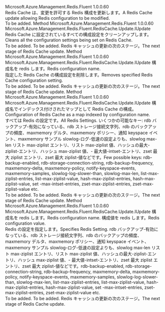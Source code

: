 <Type Name="IWithRedisConfiguration" FullName="Microsoft.Azure.Management.Redis.Fluent.RedisCache.Update.IWithRedisConfiguration">
  <TypeSignature Language="C#" Value="public interface IWithRedisConfiguration" />
  <TypeSignature Language="ILAsm" Value=".class public interface auto ansi abstract IWithRedisConfiguration" />
  <TypeSignature Language="DocId" Value="T:Microsoft.Azure.Management.Redis.Fluent.RedisCache.Update.IWithRedisConfiguration" />
  <TypeSignature Language="VB.NET" Value="Public Interface IWithRedisConfiguration" />
  <TypeSignature Language="F#" Value="type IWithRedisConfiguration = interface" />
  <AssemblyInfo>
    <AssemblyName>Microsoft.Azure.Management.Redis.Fluent</AssemblyName>
    <AssemblyVersion>1.0.0.60</AssemblyVersion>
  </AssemblyInfo>
  <Interfaces />
  <Docs>
    <summary>
            <span data-ttu-id="7781f-101">Redis Cache は、変更を許可する Redis 構成を更新します。</span><span class="sxs-lookup"><span data-stu-id="7781f-101">A Redis Cache update allowing Redis configuration to be modified.</span></span>
            </summary>
    <remarks>To be added.</remarks>
  </Docs>
  <Members>
    <Member MemberName="WithoutRedisConfiguration">
      <MemberSignature Language="C#" Value="public Microsoft.Azure.Management.Redis.Fluent.RedisCache.Update.IUpdate WithoutRedisConfiguration ();" />
      <MemberSignature Language="ILAsm" Value=".method public hidebysig newslot virtual instance class Microsoft.Azure.Management.Redis.Fluent.RedisCache.Update.IUpdate WithoutRedisConfiguration() cil managed" />
      <MemberSignature Language="DocId" Value="M:Microsoft.Azure.Management.Redis.Fluent.RedisCache.Update.IWithRedisConfiguration.WithoutRedisConfiguration" />
      <MemberSignature Language="VB.NET" Value="Public Function WithoutRedisConfiguration () As IUpdate" />
      <MemberSignature Language="F#" Value="abstract member WithoutRedisConfiguration : unit -&gt; Microsoft.Azure.Management.Redis.Fluent.RedisCache.Update.IUpdate" Usage="iWithRedisConfiguration.WithoutRedisConfiguration " />
      <MemberType>Method</MemberType>
      <AssemblyInfo>
        <AssemblyName>Microsoft.Azure.Management.Redis.Fluent</AssemblyName>
        <AssemblyVersion>1.0.0.60</AssemblyVersion>
      </AssemblyInfo>
      <ReturnValue>
        <ReturnType>Microsoft.Azure.Management.Redis.Fluent.RedisCache.Update.IUpdate</ReturnType>
      </ReturnValue>
      <Parameters />
      <Docs>
        <summary>
            <span data-ttu-id="7781f-102">Redis Cache に設定されているすべての構成設定をクリーンアップします。</span><span class="sxs-lookup"><span data-stu-id="7781f-102">Cleans all the configuration settings being set on Redis Cache.</span></span>
            </summary>
        <returns>To be added.</returns>
        <remarks>To be added.</remarks>
        <return><span data-ttu-id="7781f-103">Redis キャッシュの更新の次のステージ。</span><span class="sxs-lookup"><span data-stu-id="7781f-103">The next stage of Redis Cache update.</span></span></return>
      </Docs>
    </Member>
    <Member MemberName="WithoutRedisConfiguration">
      <MemberSignature Language="C#" Value="public Microsoft.Azure.Management.Redis.Fluent.RedisCache.Update.IUpdate WithoutRedisConfiguration (string key);" />
      <MemberSignature Language="ILAsm" Value=".method public hidebysig newslot virtual instance class Microsoft.Azure.Management.Redis.Fluent.RedisCache.Update.IUpdate WithoutRedisConfiguration(string key) cil managed" />
      <MemberSignature Language="DocId" Value="M:Microsoft.Azure.Management.Redis.Fluent.RedisCache.Update.IWithRedisConfiguration.WithoutRedisConfiguration(System.String)" />
      <MemberSignature Language="VB.NET" Value="Public Function WithoutRedisConfiguration (key As String) As IUpdate" />
      <MemberSignature Language="F#" Value="abstract member WithoutRedisConfiguration : string -&gt; Microsoft.Azure.Management.Redis.Fluent.RedisCache.Update.IUpdate" Usage="iWithRedisConfiguration.WithoutRedisConfiguration key" />
      <MemberType>Method</MemberType>
      <AssemblyInfo>
        <AssemblyName>Microsoft.Azure.Management.Redis.Fluent</AssemblyName>
        <AssemblyVersion>1.0.0.60</AssemblyVersion>
      </AssemblyInfo>
      <ReturnValue>
        <ReturnType>Microsoft.Azure.Management.Redis.Fluent.RedisCache.Update.IUpdate</ReturnType>
      </ReturnValue>
      <Parameters>
        <Parameter Name="key" Type="System.String" />
      </Parameters>
      <Docs>
        <param name="key"><span data-ttu-id="7781f-104">構成名を redis します。</span><span class="sxs-lookup"><span data-stu-id="7781f-104">Redis configuration name.</span></span></param>
        <summary>
            <span data-ttu-id="7781f-105">指定した Redis Cache の構成設定を削除します。</span><span class="sxs-lookup"><span data-stu-id="7781f-105">Removes specified Redis Cache configuration setting.</span></span>
            </summary>
        <returns>To be added.</returns>
        <remarks>To be added.</remarks>
        <return><span data-ttu-id="7781f-106">Redis キャッシュの更新の次のステージ。</span><span class="sxs-lookup"><span data-stu-id="7781f-106">The next stage of Redis Cache update.</span></span></return>
      </Docs>
    </Member>
    <Member MemberName="WithRedisConfiguration">
      <MemberSignature Language="C#" Value="public Microsoft.Azure.Management.Redis.Fluent.RedisCache.Update.IUpdate WithRedisConfiguration (System.Collections.Generic.IDictionary&lt;string,string&gt; redisConfiguration);" />
      <MemberSignature Language="ILAsm" Value=".method public hidebysig newslot virtual instance class Microsoft.Azure.Management.Redis.Fluent.RedisCache.Update.IUpdate WithRedisConfiguration(class System.Collections.Generic.IDictionary`2&lt;string, string&gt; redisConfiguration) cil managed" />
      <MemberSignature Language="DocId" Value="M:Microsoft.Azure.Management.Redis.Fluent.RedisCache.Update.IWithRedisConfiguration.WithRedisConfiguration(System.Collections.Generic.IDictionary{System.String,System.String})" />
      <MemberSignature Language="VB.NET" Value="Public Function WithRedisConfiguration (redisConfiguration As IDictionary(Of String, String)) As IUpdate" />
      <MemberSignature Language="F#" Value="abstract member WithRedisConfiguration : System.Collections.Generic.IDictionary&lt;string, string&gt; -&gt; Microsoft.Azure.Management.Redis.Fluent.RedisCache.Update.IUpdate" Usage="iWithRedisConfiguration.WithRedisConfiguration redisConfiguration" />
      <MemberType>Method</MemberType>
      <AssemblyInfo>
        <AssemblyName>Microsoft.Azure.Management.Redis.Fluent</AssemblyName>
        <AssemblyVersion>1.0.0.60</AssemblyVersion>
      </AssemblyInfo>
      <ReturnValue>
        <ReturnType>Microsoft.Azure.Management.Redis.Fluent.RedisCache.Update.IUpdate</ReturnType>
      </ReturnValue>
      <Parameters>
        <Parameter Name="redisConfiguration" Type="System.Collections.Generic.IDictionary&lt;System.String,System.String&gt;" />
      </Parameters>
      <Docs>
        <param name="redisConfiguration"><span data-ttu-id="7781f-107">構成名でインデックス付けされたマップとして Redis Cache の構成。</span><span class="sxs-lookup"><span data-stu-id="7781f-107">Configuration of Redis Cache as a map indexed by configuration name.</span></span></param>
        <summary>
            <span data-ttu-id="7781f-108">すべては Redis の設定です。</span><span class="sxs-lookup"><span data-stu-id="7781f-108">All Redis Settings.</span></span> <span data-ttu-id="7781f-109">いくつかの可能なキー: rdb バックアップ-有効になっている、rdb ストレージ接続文字列、rdb のバックアップの頻度、maxmemory デルタ、maxmemory ポリシー、通知 keyspace イベント、maxmemory サンプル slowlog-ログ-低速の設定よりも、slowlog max-len リスト max-ziplist エントリ、リスト max-ziplist 値、ハッシュの最大-ziplist-エントリ、ハッシュ max-ziplist 値、- 最大値-intset-エントリ、zset 最大 ziplist エントリ、zset 最大 ziplist-値などです。</span><span class="sxs-lookup"><span data-stu-id="7781f-109">Few possible keys: rdb-backup-enabled, rdb-storage-connection-string, rdb-backup-frequency, maxmemory-delta, maxmemory-policy, notify-keyspace-events, maxmemory-samples, slowlog-log-slower-than, slowlog-max-len, list-max-ziplist-entries, list-max-ziplist-value, hash-max-ziplist-entries, hash-max-ziplist-value, set -max-intset-entries, zset-max-ziplist-entries, zset-max-ziplist-value etc.</span></span>
            </summary>
        <returns>To be added.</returns>
        <remarks>To be added.</remarks>
        <return><span data-ttu-id="7781f-110">Redis キャッシュの更新の次のステージ。</span><span class="sxs-lookup"><span data-stu-id="7781f-110">The next stage of Redis Cache update.</span></span></return>
      </Docs>
    </Member>
    <Member MemberName="WithRedisConfiguration">
      <MemberSignature Language="C#" Value="public Microsoft.Azure.Management.Redis.Fluent.RedisCache.Update.IUpdate WithRedisConfiguration (string key, string value);" />
      <MemberSignature Language="ILAsm" Value=".method public hidebysig newslot virtual instance class Microsoft.Azure.Management.Redis.Fluent.RedisCache.Update.IUpdate WithRedisConfiguration(string key, string value) cil managed" />
      <MemberSignature Language="DocId" Value="M:Microsoft.Azure.Management.Redis.Fluent.RedisCache.Update.IWithRedisConfiguration.WithRedisConfiguration(System.String,System.String)" />
      <MemberSignature Language="VB.NET" Value="Public Function WithRedisConfiguration (key As String, value As String) As IUpdate" />
      <MemberSignature Language="F#" Value="abstract member WithRedisConfiguration : string * string -&gt; Microsoft.Azure.Management.Redis.Fluent.RedisCache.Update.IUpdate" Usage="iWithRedisConfiguration.WithRedisConfiguration (key, value)" />
      <MemberType>Method</MemberType>
      <AssemblyInfo>
        <AssemblyName>Microsoft.Azure.Management.Redis.Fluent</AssemblyName>
        <AssemblyVersion>1.0.0.60</AssemblyVersion>
      </AssemblyInfo>
      <ReturnValue>
        <ReturnType>Microsoft.Azure.Management.Redis.Fluent.RedisCache.Update.IUpdate</ReturnType>
      </ReturnValue>
      <Parameters>
        <Parameter Name="key" Type="System.String" />
        <Parameter Name="value" Type="System.String" />
      </Parameters>
      <Docs>
        <param name="key"><span data-ttu-id="7781f-111">構成名を redis します。</span><span class="sxs-lookup"><span data-stu-id="7781f-111">Redis configuration name.</span></span></param>
        <param name="value"><span data-ttu-id="7781f-112">構成値を redis します。</span><span class="sxs-lookup"><span data-stu-id="7781f-112">Redis configuration value.</span></span></param>
        <summary>
            <span data-ttu-id="7781f-113">Redis の設定を指定します。</span><span class="sxs-lookup"><span data-stu-id="7781f-113">Specifies Redis Setting.</span></span>
            <span data-ttu-id="7781f-114">rdb バックアップ-有効になっている、rdb ストレージ接続文字列、rdb のバックアップの頻度、maxmemory デルタ、maxmemory ポリシー、通知 keyspace イベント、maxmemory サンプル slowlog-ログ-低速の設定よりも、slowlog max-len リスト max-ziplist エントリ、リスト max-ziplist 値、ハッシュの最大-ziplist-エントリ、ハッシュ max-ziplist 値、- 最大値-intset-エントリ、zset 最大 ziplist エントリ、zset 最大 ziplist-値などです。</span><span class="sxs-lookup"><span data-stu-id="7781f-114">rdb-backup-enabled, rdb-storage-connection-string, rdb-backup-frequency, maxmemory-delta, maxmemory-policy, notify-keyspace-events, maxmemory-samples, slowlog-log-slower-than, slowlog-max-len, list-max-ziplist-entries, list-max-ziplist-value, hash-max-ziplist-entries, hash-max-ziplist-value, set -max-intset-entries, zset-max-ziplist-entries, zset-max-ziplist-value etc.</span></span>
            </summary>
        <returns>To be added.</returns>
        <remarks>To be added.</remarks>
        <return><span data-ttu-id="7781f-115">Redis キャッシュの更新の次のステージ。</span><span class="sxs-lookup"><span data-stu-id="7781f-115">The next stage of Redis Cache update.</span></span></return>
      </Docs>
    </Member>
  </Members>
</Type>